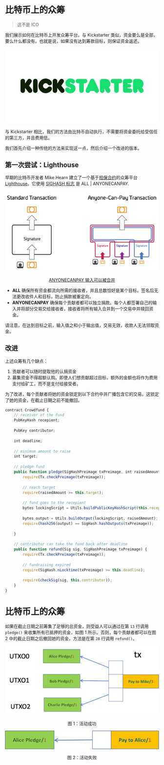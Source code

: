 # 比特币上的众筹

> 这不是 ICO

我们展示如何在比特币上开发众筹平台。与 Kickstarter 类似，资金要么是全部，要么什么都没有。也就是说，如果没有达到筹款目标，则保证资金返还。

![Kickstarter](./kickstarter.jpeg)

与 Kickstarter 相比，我们的方法由比特币自动执行，不需要将资金委托给受信任的第三方，并且费用低。

我们首先介绍一种传统的方法来实现这一点，然后介绍一个改进的版本。

## 第一次尝试：Lighthouse

早期的比特币开发者 Mike Hearn 建立了一个基于[担保合约](https://en.bitcoin.it/wiki/Contract#Example_3:_Assurance_contracts)的众筹平台 [Lighthouse](https://techcrunch.com/2014/05/23/lighthouse-is-a-crowdfunding-platform-built-on-top-of-bitcoin)。它使用 [SIGHASH 标志](https://wiki.bitcoinsv.io/index.php/SIGHASH_flags) 是 ALL | ANYONECANPAY.

![ANYONECANPAY 输入可以被合并](./sighash_flag.png)

<center><a href="https://news.bitcoin.com/voluntary-financing-noncustodial-app-flipstarter/">ANYONECANPAY 输入可以被合并</a></center>

- **ALL** 确保所有资金都流向所需的接收者，并且总数恰好是某个目标。签名后无法更改收件人和目标，防止捐款被重定向。
- **ANYONECANPAY** 确保每个贡献者都可以独立捐款。每个人都签署自己的输入并将部分交易交给接收者，接收者将所有输入合并到一个交易中并赎回资金。

请注意，在达到目标之前，输入值之和小于输出值，交易无效，收款人无法领取资金。

## 改进

上述众筹有几个缺点：

1. 贡献者可以随时提取他的认捐资金
2. 募集资金不得超额认购。即使人们想贡献超过目标，额外的金额也将作为费用支付给矿工，而不是支付给接受者。

为了改进，每个贡献者将她的资金锁定到以下合约中并广播包含它的交易。这锁定了她的资金，在截止日期之前不能撤回。

```javascript
contract Crowdfund {
    // receiver of the fund
    PubKeyHash recepient;
    
    PubKey contributor;

    int deadline;
    
    // minimum amount to raise
    int target;

    // pledge fund
    public function pledge(SigHashPreimage txPreimage, int raisedAmount) {
        require(Tx.checkPreimage(txPreimage));

        // reach target
        require(raisedAmount >= this.target);

        // fund goes to the recepient
        bytes lockingScript = Utils.buildPublicKeyHashScript(this.recepient);
        
        bytes output = Utils.buildOutput(lockingScript, raisedAmount);
        require(hash256(output) == SigHash.hashOutputs(txPreimage));

    }

    // contributor can take the fund back after deadline
    public function refund(Sig sig, SigHashPreimage txPreimage) {
        require(Tx.checkPreimage(txPreimage));

        // fundraising expired
        require(SigHash.nLocktime(txPreimage) >= this.deadline);

        require(checkSig(sig, this.contributor));
    }
}
```

# 比特币上的众筹
如果在截止日期之前筹集了足够的总资金，则受益人可以通过在第 `13` 行调用 `pledge()` 来收集所有已抵押的资金，如图 1 所示。否则，每个贡献者都可以在图 2 中的截止日期之后撤回她的资金，方法是在第 `28` 行调用 `refund()`。

![图 1 ](./figure1.png)

<center>图 1：活动成功</center>

![图 2 ](./figure2.png)

<center>图 2：活动失败</center>